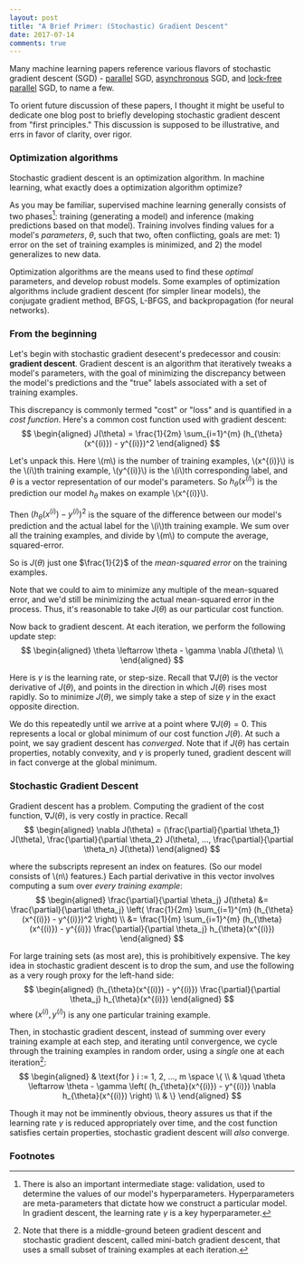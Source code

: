 ```yaml
---
layout: post 
title: "A Brief Primer: (Stochastic) Gradient Descent"
date: 2017-07-14
comments: true
---
```


Many machine learning papers reference various flavors of stochastic gradient descent (SGD) - [parallel](http://martin.zinkevich.org/publications/nips2010.pdf) SGD, [asynchronous](https://static.googleusercontent.com/media/research.google.com/en//archive/large_deep_networks_nips2012.pdf) SGD, and [lock-free parallel](https://people.eecs.berkeley.edu/~brecht/papers/hogwildTR.pdf) SGD, to name a few. 

To orient future discussion of these papers, I thought it might be useful to dedicate one blog post to briefly developing stochastic gradient descent from "first principles." This discussion is supposed to be illustrative, and errs in favor of clarity, over rigor.

### Optimization algorithms

Stochastic gradient descent is an optimization algorithm. In machine learning, what exactly does a optimization algorithm optimize?

As you may be familiar, supervised machine learning generally consists of two phases[^1]: training (generating a model) and inference (making predictions based on that model). Training involves finding values for a model's *parameters*, $\theta$, such that two, often conflicting, goals are met: 1) error on the set of training examples is minimized, and 2) the model generalizes to new data.

Optimization algorithms are the means used to find these *optimal* parameters, and develop robust models. Some examples of optimization algorithms include gradient descent (for simpler linear models), the conjugate gradient method, BFGS, L-BFGS, and backpropagation (for neural networks).

### From the beginning

Let's begin with stochastic gradient desecent's predecessor and cousin: **gradient descent**. Gradient descent is an algorithm that iteratively tweaks a model's parameters, with the goal of minimizing the discrepancy between the model's predictions and the "true" labels associated with a set of training examples.

This discrepancy is commonly termed "cost" or "loss" and is quantified in a *cost function*. Here's a common cost function used with gradient descent:
$$
\begin{aligned}
J(\theta) = \frac{1}{2m} \sum_{i=1}^{m} (h_{\theta}(x^{(i)}) - y^{(i)})^2
\end{aligned}
$$

Let's unpack this. Here \\(m\\) is the number of training examples, \\(x^{(i)}\\) is the \\(i\\)th training example, \\(y^{(i)}\\) is the \\(i\\)th corresponding label, and $\theta$ is a vector representation of our model's parameters. So $h_{\theta}(x^{(i)})$ is the prediction our model $h_{\theta}$ makes on example \\(x^{(i)}\\).

Then $(h_{\theta}(x^{(i)}) - y^{(i)})^2$ is the square of the difference between our model's prediction and the actual label for the \\(i\\)th training example. We sum over all the training examples, and divide by \\(m\\) to compute the average, squared-error.

So is $J(\theta)$ just one $\frac{1}{2}$ of the *mean-squared error* on the training examples.

Note that we could to aim to minimize any multiple of the mean-squared error, and we'd still be minimizing the actual mean-squared error in the process. Thus, it's reasonable to take $J(\theta)$ as our particular cost function.

Now back to gradient descent. At each iteration, we perform the following update step:
$$
\begin{aligned}
\theta \leftarrow \theta - \gamma \nabla J(\theta) \\
\end{aligned}
$$

Here is $\gamma$ is the learning rate, or step-size. Recall that $\nabla J(\theta)$ is the vector derivative of $J(\theta)$, and points in the direction in which $J(\theta)$ rises most rapidly. So to minimize $J(\theta)$, we simply take a step of size $\gamma$ in the exact opposite direction. 

We do this repeatedly until we arrive at a point where $\nabla J(\theta) = 0$. This represents a local or global minimum of our cost function $J(\theta)$. At such a point, we say gradient descent has *converged*. Note that if $J(\theta)$ has certain properties, notably convexity, and $\gamma$ is properly tuned, gradient descent will in fact converge at the global minimum.

### Stochastic Gradient Descent

Gradient descent has a problem. Computing the gradient of the cost function, $\nabla J(\theta)$, is very costly in practice. Recall
$$
\begin{aligned}
\nabla J(\theta) = (\frac{\partial}{\partial \theta_1} J(\theta), \frac{\partial}{\partial \theta_2} J(\theta), ..., \frac{\partial}{\partial \theta_n} J(\theta))
\end{aligned}
$$

where the subscripts represent an index on features. (So our model consists of \\(n\\) features.) Each partial derivative in this vector involves computing a sum over *every training example*:
$$
\begin{aligned}
\frac{\partial}{\partial \theta_j} J(\theta) 
&= \frac{\partial}{\partial \theta_j} \left( \frac{1}{2m} \sum_{i=1}^{m} (h_{\theta}(x^{(i)}) - y^{(i)})^2 \right) \\
&= \frac{1}{m} \sum_{i=1}^{m} (h_{\theta}(x^{(i)}) - y^{(i)}) \frac{\partial}{\partial \theta_j} h_{\theta}(x^{(i)})
\end{aligned}
$$

For large training sets (as most are), this is prohibitively expensive. The key idea in stochastic gradient descent is to drop the sum, and use the following as a very rough proxy for the left-hand side:
$$
\begin{aligned}
(h_{\theta}(x^{(i)}) - y^{(i)}) \frac{\partial}{\partial \theta_j} h_{\theta}(x^{(i)})
\end{aligned}
$$
where $(x^{(i)}, y^{(i)})$ is any one particular training example.

Then, in stochastic gradient descent, instead of summing over every training example at each step, and iterating until convergence, we cycle through the training examples in random order, using a *single* one at each iteration[^2]:
$$
\begin{aligned}
& \text{for } i := 1, 2, ..., m \space \{ \\
& \quad \theta \leftarrow \theta - \gamma \left( (h_{\theta}(x^{(i)}) - y^{(i)}) \nabla h_{\theta}(x^{(i)}) \right) \\
& \}
\end{aligned}
$$

Though it may not be imminently obvious, theory assures us that if the learning rate $\gamma$ is reduced appropriately over time, and the cost function satisfies certain properties, stochastic gradient descent will *also* converge.

### Footnotes

[^1]: There is also an important intermediate stage: validation, used to determine the values of our model's hyperparameters. Hyperparameters are meta-parameters that dictate how we construct a particular model. In gradient descent, the learning rate $\gamma$ is a key hyperparameter.

[^2]: Note that there is a middle-ground beteen gradient descent and stochastic gradient descent, called mini-batch gradient descent, that uses a small subset of training examples at each iteration.
